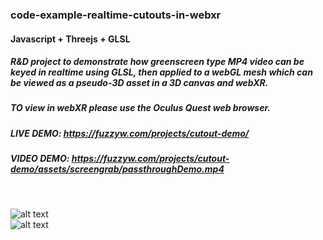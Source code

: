 ### code-example-realtime-cutouts-in-webxr

#### Javascript + Threejs + GLSL

##### R&D project to demonstrate how greenscreen type MP4 video can be keyed in realtime using GLSL, then applied to a webGL mesh which can be viewed as a pseudo-3D asset in a 3D canvas and webXR.

##### TO view in webXR please use the Oculus Quest web browser. 

##### LIVE DEMO: https://fuzzyw.com/projects/cutout-demo/

##### VIDEO DEMO: https://fuzzyw.com/projects/cutout-demo/assets/screengrab/passthroughDemo.mp4

<br />

![alt text](https://github.com/FuzzyWobble/code-example-realtime-cutouts-in-webxr/blob/main/assets/screencapture/demoGifBean.gif)
<br />
![alt text](https://github.com/FuzzyWobble/code-example-realtime-cutouts-in-webxr/blob/main/assets/screencapture/demoGifFrog.gif)

 

